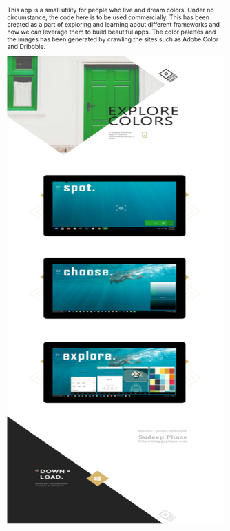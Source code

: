 This app is a small utility for people who live and dream colors. Under no circumstance, the code here is to be used commercially. This has been created as a part of exploring and learning about different frameworks and how we can leverage them to build beautiful apps. The color palettes and the images has been generated by crawling the sites such as Adobe Color and Dribbble. 

<a href="https://github.com/asitparida/NotSoGrey/releases">
    <img src="NSG.Electron/WebSiteNew.jpg" style="height:1086px;width:1920px;" />
</a>
